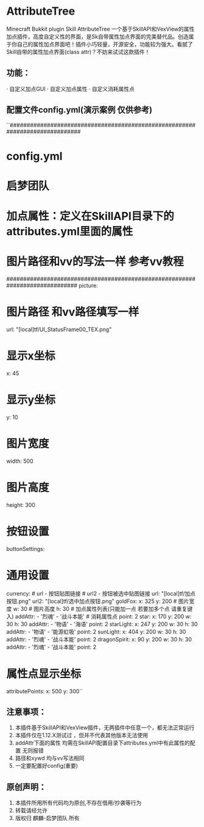 # AttributeTree
Minecraft Bukkit plugin Skill AttributeTree
一个基于SkillAPI和VexView的属性加点插件，高度自定义性的界面，是Sk自带属性加点界面的完美替代品。创造属于你自己的属性加点界面吧！插件小巧轻量，开源安全，功能较为强大。看腻了Skill自带的属性加点界面(class attr)？不妨来试试这款插件！

## 功能：
· 自定义加点GUI
· 自定义加点属性
· 自定义消耗属性点

## 配置文件config.yml(演示案例 仅供参考)

``#############################################################################
#  config.yml
#  启梦团队
#
#
#
#
#
#  加点属性：定义在SkillAPI目录下的 attributes.yml里面的属性
#  图片路径和vv的写法一样 参考vv教程
#############################################################################
picture:
  # 图片路径 和vv路径填写一样
  url: "[local]tf/UI_StatusFrame00_TEX.png"
  # 显示x坐标
  x: 45
  # 显示y坐标
  y: 10
  # 图片宽度
  width: 500
  # 图片高度
  height: 300
# 按钮设置
buttonSettings:
  # 通用设置
  currency:
    # url - 按钮贴图链接
    # url2 - 按钮被选中贴图链接
    url: "[local]tf/加点按钮.png"
    url2: "[local]tf/选中加点按钮.png"
  goldFox:
    x: 325
    y: 200
    # 图片宽度
    w: 30
    # 图片高度
    h: 30
    # 加点属性列表(只能加一点 若要加多个点 请重复键入)
    addAttr:
      - '烈魂'
      - '战斗本能'
    # 消耗属性点
    point: 2
  star:
    x: 170
    y: 200
    w: 30
    h: 30
    addAttr:
      - '物语'
      - '海语'
    point: 2
  starLight:
    x: 247
    y: 200
    w: 30
    h: 30
    addAttr:
      - '物语'
      - '能源虹吸'
    point: 2
  sunLight:
    x: 404
    y: 200
    w: 30
    h: 30
    addAttr:
      - '烈魂'
      - '战斗本能'
    point: 2
  dragonSpirit:
    x: 90
    y: 200
    w: 30
    h: 30
    addAttr:
      - '烈魂'
      - '战斗本能'
    point: 2
# 属性点显示坐标
attributePoints:
  x: 500
  y: 300``

## 注意事项：
1. 本插件基于SkillAPI和VexView插件，无两插件中任意一个，都无法正常运行
2. 本插件仅在1.12.X测试过 ，但并不代表其他版本无法使用
3. addAttr下面的属性 均需在SkillAPI配置目录下attributes.yml中有此属性的配置 无则报错
4. 路径和xywd 均与vv写法相同
5. 一定要配置好config(重要)

## 原创声明：
1. 本插件所用所有代码均为原创,不存在借用/抄袭等行为
2. 转载请经允许
3. 版权归 麒麟-启梦团队 所有
